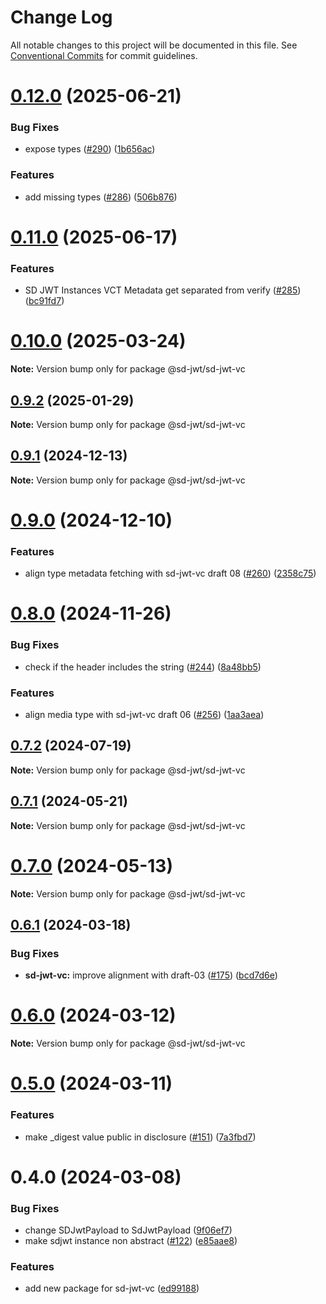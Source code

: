 # Change Log

All notable changes to this project will be documented in this file.
See [Conventional Commits](https://conventionalcommits.org) for commit guidelines.

# [0.12.0](https://github.com/openwallet-foundation-labs/sd-jwt-js/compare/v0.11.0...v0.12.0) (2025-06-21)


### Bug Fixes

* expose types ([#290](https://github.com/openwallet-foundation-labs/sd-jwt-js/issues/290)) ([1b656ac](https://github.com/openwallet-foundation-labs/sd-jwt-js/commit/1b656ac21796b715096feae439de6b48442244a9))


### Features

* add missing types ([#286](https://github.com/openwallet-foundation-labs/sd-jwt-js/issues/286)) ([506b876](https://github.com/openwallet-foundation-labs/sd-jwt-js/commit/506b8769ac8e0082ad30544338eace2d0df34294))





# [0.11.0](https://github.com/openwallet-foundation-labs/sd-jwt-js/compare/v0.10.0...v0.11.0) (2025-06-17)


### Features

* SD JWT Instances VCT Metadata get separated from verify ([#285](https://github.com/openwallet-foundation-labs/sd-jwt-js/issues/285)) ([bc91fd7](https://github.com/openwallet-foundation-labs/sd-jwt-js/commit/bc91fd71f7d721298ad5c08d4379bc870903f65f))





# [0.10.0](https://github.com/openwallet-foundation-labs/sd-jwt-js/compare/v0.9.2...v0.10.0) (2025-03-24)

**Note:** Version bump only for package @sd-jwt/sd-jwt-vc





## [0.9.2](https://github.com/openwallet-foundation-labs/sd-jwt-js/compare/v0.9.1...v0.9.2) (2025-01-29)

**Note:** Version bump only for package @sd-jwt/sd-jwt-vc





## [0.9.1](https://github.com/openwallet-foundation-labs/sd-jwt-js/compare/v0.9.0...v0.9.1) (2024-12-13)

**Note:** Version bump only for package @sd-jwt/sd-jwt-vc





# [0.9.0](https://github.com/openwallet-foundation-labs/sd-jwt-js/compare/v0.8.0...v0.9.0) (2024-12-10)


### Features

* align type metadata fetching with sd-jwt-vc draft 08 ([#260](https://github.com/openwallet-foundation-labs/sd-jwt-js/issues/260)) ([2358c75](https://github.com/openwallet-foundation-labs/sd-jwt-js/commit/2358c759887ee29b4c35a3ee0e93ebd8e8c26545))





# [0.8.0](https://github.com/openwallet-foundation-labs/sd-jwt-js/compare/v0.7.2...v0.8.0) (2024-11-26)


### Bug Fixes

* check if the header includes the string ([#244](https://github.com/openwallet-foundation-labs/sd-jwt-js/issues/244)) ([8a48bb5](https://github.com/openwallet-foundation-labs/sd-jwt-js/commit/8a48bb57fcf9bbad349f349b0aa1ffd997c86bb2))


### Features

* align media type with sd-jwt-vc draft 06 ([#256](https://github.com/openwallet-foundation-labs/sd-jwt-js/issues/256)) ([1aa3aea](https://github.com/openwallet-foundation-labs/sd-jwt-js/commit/1aa3aea86213e75328975e34d9bf71410fc7a12a))





## [0.7.2](https://github.com/openwallet-foundation-labs/sd-jwt-js/compare/v0.7.1...v0.7.2) (2024-07-19)

**Note:** Version bump only for package @sd-jwt/sd-jwt-vc





## [0.7.1](https://github.com/openwallet-foundation-labs/sd-jwt-js/compare/v0.7.0...v0.7.1) (2024-05-21)

**Note:** Version bump only for package @sd-jwt/sd-jwt-vc





# [0.7.0](https://github.com/openwallet-foundation-labs/sd-jwt-js/compare/v0.6.1...v0.7.0) (2024-05-13)

**Note:** Version bump only for package @sd-jwt/sd-jwt-vc





## [0.6.1](https://github.com/openwallet-foundation-labs/sd-jwt-js/compare/v0.6.0...v0.6.1) (2024-03-18)


### Bug Fixes

* **sd-jwt-vc:** improve alignment with draft-03 ([#175](https://github.com/openwallet-foundation-labs/sd-jwt-js/issues/175)) ([bcd7d6e](https://github.com/openwallet-foundation-labs/sd-jwt-js/commit/bcd7d6e40fff938d06425d69297274400ab9e8a6))





# [0.6.0](https://github.com/openwallet-foundation-labs/sd-jwt-js/compare/v0.5.0...v0.6.0) (2024-03-12)

**Note:** Version bump only for package @sd-jwt/sd-jwt-vc





# [0.5.0](https://github.com/openwallet-foundation-labs/sd-jwt-js/compare/v0.4.0...v0.5.0) (2024-03-11)


### Features

* make _digest value public in disclosure ([#151](https://github.com/openwallet-foundation-labs/sd-jwt-js/issues/151)) ([7a3fbd7](https://github.com/openwallet-foundation-labs/sd-jwt-js/commit/7a3fbd7db19b6501978340c972b171743d287285))





# 0.4.0 (2024-03-08)


### Bug Fixes

* change SDJwtPayload to SdJwtPayload ([9f06ef7](https://github.com/openwallet-foundation-labs/sd-jwt-js/commit/9f06ef7bd31a1dff4e9bf988e425200a5e1aa82d))
* make sdjwt instance non abstract ([#122](https://github.com/openwallet-foundation-labs/sd-jwt-js/issues/122)) ([e85aae8](https://github.com/openwallet-foundation-labs/sd-jwt-js/commit/e85aae89910f5d9468e29ef14ef3b3d3215b86fd))


### Features

* add new package for sd-jwt-vc ([ed99188](https://github.com/openwallet-foundation-labs/sd-jwt-js/commit/ed99188f13184d58db64b4211e39fb67f3f78cb5))
